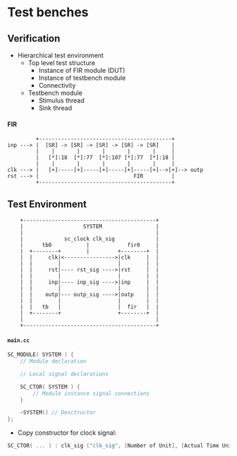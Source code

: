 # Test benches

## Verification
- Hierarchical test environment
    - Top level test structure
        - Instance of FIR module (DUT)
        - Instance of testbench module
        - Connectivity
    - Testbench module
        - Stimulus thread
        - Sink thread

#### FIR
```
         +------------------------------------------+
inp ---> |  [SR] -> [SR] -> [SR] -> [SR] -> [SR]    |
         |    |       |       |       |       |     |
         |   [*]:18  [*]:77  [*]:107 [*]:77  [*]:18 |
         |    |       |       |       |       |     |
clk ---> |   [+]-----[+]-----[+]-----[+]-----[+]-->[+]--> outp
rst ---> |                              FIR         |
         +------------------------------------------+

```
## Test Environment
```
    +------------------------------------------+
    |                   SYSTEM                 |
    |                                          |
    |             sc_clock clk_sig             |
    |      tb0           |            fir0     |
    |  +--------+        |         +--------+  |
    |  |     clk|<---------------->|clk     |  |
    |  |        |                  |        |  |
    |  |     rst|---- rst_sig ---->|rst     |  | 
    |  |        |                  |        |  |
    |  |     inp|---- inp_sig ---->|inp     |  |
    |  |        |                  |        |  |
    |  |    outp|--- outp_sig ---->|outp    |  | 
    |  |        |                  |        |  |
    |  |   tb   |                  |  fir   |  |
    |  +--------+                  +--------+  | 
    |                                          | 
    +------------------------------------------+ 
```

#### `main.cc`
```cpp
SC_MODULE( SYSTEM ) {
    // Module declaration

    // Local signal declarations

    SC_CTOR( SYSTEM ) {
        // Module instance signal connections
    }

    ~SYSTEM() // Desctructor
};
```
- Copy constructor for clock signal:
```cpp
SC_CTOR( ... ) : clk_sig ("clk_sig", [Number of Unit], [Actual Time Unit])
```